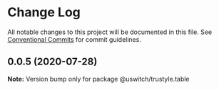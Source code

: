 # Change Log

All notable changes to this project will be documented in this file.
See [Conventional Commits](https://conventionalcommits.org) for commit guidelines.

## 0.0.5 (2020-07-28)

**Note:** Version bump only for package @uswitch/trustyle.table
